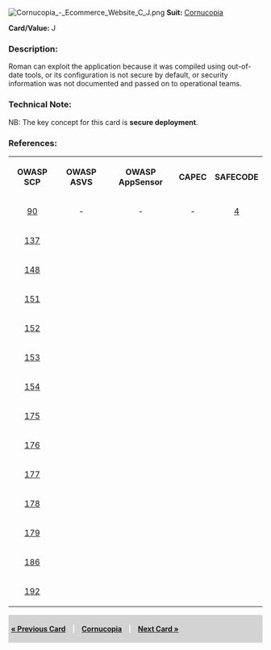 ![Cornucopia_-_Ecommerce_Website_C_J.png](Cornucopia_-_Ecommerce_Website_C_J.png
"Cornucopia_-_Ecommerce_Website_C_J.png") **Suit:**
[Cornucopia](Cornucopia_-_Ecommerce_Website_-_C "wikilink")

**Card/Value:** J

### Description:

Roman can exploit the application because it was compiled using
out-of-date tools, or its configuration is not secure by default, or
security information was not documented and passed on to operational
teams.

### Technical Note:

NB: The key concept for this card is **secure deployment**.

### References:

<table class="wikitable" style="text-align:center;">

<tr>

<th>

OWASP SCP

</th>

<th>

OWASP ASVS

</th>

<th>

OWASP AppSensor

</th>

<th>

CAPEC

</th>

<th>

SAFECODE

</th>

</tr>

<tr>

<td>

[90](OWASP_Secure_Coding_Practices_Checklist#90 "wikilink")

</td>

<td>

\-

</td>

<td>

\-

</td>

<td>

\-

</td>

<td>

[4](SAFECode_Practical_Security_Stories#4 "wikilink")

</td>

</tr>

<tr>

<td>

[137](OWASP_Secure_Coding_Practices_Checklist#137 "wikilink")

</td>

<td>

</td>

<td>

</td>

<td>

</td>

<td>

</td>

</tr>

<tr>

<td>

[148](OWASP_Secure_Coding_Practices_Checklist#148 "wikilink")

</td>

<td>

</td>

<td>

</td>

<td>

</td>

<td>

</td>

</tr>

<tr>

<td>

[151](OWASP_Secure_Coding_Practices_Checklist#151 "wikilink")

</td>

<td>

</td>

<td>

</td>

<td>

</td>

<td>

</td>

</tr>

<tr>

<td>

[152](OWASP_Secure_Coding_Practices_Checklist#152 "wikilink")

</td>

<td>

</td>

<td>

</td>

<td>

</td>

<td>

</td>

</tr>

<tr>

<td>

[153](OWASP_Secure_Coding_Practices_Checklist#153 "wikilink")

</td>

<td>

</td>

<td>

</td>

<td>

</td>

<td>

</td>

</tr>

<tr>

<td>

[154](OWASP_Secure_Coding_Practices_Checklist#154 "wikilink")

</td>

<td>

</td>

<td>

</td>

<td>

</td>

<td>

</td>

</tr>

<tr>

<td>

[175](OWASP_Secure_Coding_Practices_Checklist#175 "wikilink")

</td>

<td>

</td>

<td>

</td>

<td>

</td>

<td>

</td>

</tr>

<tr>

<td>

[176](OWASP_Secure_Coding_Practices_Checklist#176 "wikilink")

</td>

<td>

</td>

<td>

</td>

<td>

</td>

<td>

</td>

</tr>

<tr>

<td>

[177](OWASP_Secure_Coding_Practices_Checklist#177 "wikilink")

</td>

<td>

</td>

<td>

</td>

<td>

</td>

<td>

</td>

</tr>

<tr>

<td>

[178](OWASP_Secure_Coding_Practices_Checklist#178 "wikilink")

</td>

<td>

</td>

<td>

</td>

<td>

</td>

<td>

</td>

</tr>

<tr>

<td>

[179](OWASP_Secure_Coding_Practices_Checklist#179 "wikilink")

</td>

<td>

</td>

<td>

</td>

<td>

</td>

<td>

</td>

</tr>

<tr>

<td>

[186](OWASP_Secure_Coding_Practices_Checklist#186 "wikilink")

</td>

<td>

</td>

<td>

</td>

<td>

</td>

<td>

</td>

</tr>

<tr>

<td>

[192](OWASP_Secure_Coding_Practices_Checklist#192 "wikilink")

</td>

<td>

</td>

<td>

</td>

<td>

</td>

<td>

</td>

</tr>

</table>

<div style="padding:5px;background:LightGray;color:White;font-weight:bold;">

[« Previous Card](Cornucopia_-_Ecommerce_Website_-_C_10 "wikilink")
<span style="padding-left:10px;padding-right:10px;"> |</span>
[Cornucopia](Cornucopia_-_Ecommerce_Website_-_C "wikilink")
<span style="padding-left:10px;padding-right:10px;"> |</span> [Next Card
»](Cornucopia_-_Ecommerce_Website_-_C_Q "wikilink")

</div>